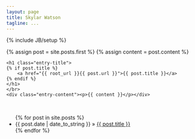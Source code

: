 ```yaml
---
layout: page
title: Skylar Watson
tagline: ...
---
```

{% include JB/setup %}
<div class="blog-index">
	{% assign post = site.posts.first %}
  	{% assign content = post.content %}

	<h1 class="entry-title">
	{% if post.title %}
	    <a href="{{ root_url }}{{ post.url }}">{{ post.title }}</a>
	{% endif %}
	</h1>
	</br>
	<div class="entry-content"><p>{{ content }}</p></div>
</div>
</br>
<ul class="posts">
  {% for post in site.posts %}
    <li><span>{{ post.date | date_to_string }}</span> &raquo; <a href="{{ BASE_PATH }}{{ post.url }}">{{ post.title }}</a></li>
  {% endfor %}
</ul>


